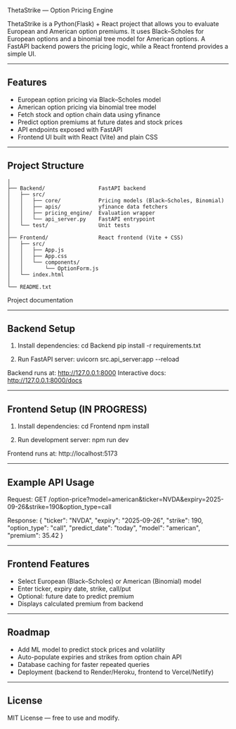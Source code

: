ThetaStrike — Option Pricing Engine

ThetaStrike is a Python(Flask) + React project that allows you to evaluate European and American option premiums.
It uses Black–Scholes for European options and a binomial tree model for American options.
A FastAPI backend powers the pricing logic, while a React frontend provides a simple UI.

------------------------------------------------------------
Features
------------------------------------------------------------
- European option pricing via Black–Scholes model
- American option pricing via binomial tree model
- Fetch stock and option chain data using yfinance
- Predict option premiums at future dates and stock prices
- API endpoints exposed with FastAPI
- Frontend UI built with React (Vite) and plain CSS

------------------------------------------------------------
Project Structure
-----------------

```project-root/
│
├── Backend/                 FastAPI backend
│   ├── src/
│   │   ├── core/            Pricing models (Black–Scholes, Binomial)
│   │   ├── apis/            yfinance data fetchers
│   │   ├── pricing_engine/  Evaluation wrapper
│   │   └── api_server.py    FastAPI entrypoint
│   └── test/                Unit tests
│
├── Frontend/                React frontend (Vite + CSS)
│   ├── src/
│   │   ├── App.js
│   │   ├── App.css
│   │   └── components/
│   │       └── OptionForm.js
│   └── index.html
│
└── README.txt
```  

Project documentation


------------------------------------------------------------
Backend Setup
------------------------------------------------------------
1. Install dependencies:
   cd Backend
   pip install -r requirements.txt

2. Run FastAPI server:
   uvicorn src.api_server:app --reload

Backend runs at: http://127.0.0.1:8000
Interactive docs: http://127.0.0.1:8000/docs

------------------------------------------------------------
Frontend Setup (IN PROGRESS)
------------------------------------------------------------
1. Install dependencies:
   cd Frontend
   npm install

2. Run development server:
   npm run dev

Frontend runs at: http://localhost:5173

------------------------------------------------------------
Example API Usage
------------------------------------------------------------
Request:
GET /option-price?model=american&ticker=NVDA&expiry=2025-09-26&strike=190&option_type=call

Response:
{
  "ticker": "NVDA",
  "expiry": "2025-09-26",
  "strike": 190,
  "option_type": "call",
  "predict_date": "today",
  "model": "american",
  "premium": 35.42
}

------------------------------------------------------------
Frontend Features
------------------------------------------------------------
- Select European (Black–Scholes) or American (Binomial) model
- Enter ticker, expiry date, strike, call/put
- Optional: future date to predict premium
- Displays calculated premium from backend

------------------------------------------------------------
Roadmap
------------------------------------------------------------
- Add ML model to predict stock prices and volatility
- Auto-populate expiries and strikes from option chain API
- Database caching for faster repeated queries
- Deployment (backend to Render/Heroku, frontend to Vercel/Netlify)

------------------------------------------------------------
License
------------------------------------------------------------
MIT License — free to use and modify.
